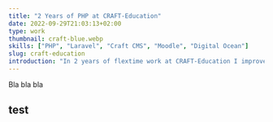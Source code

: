 ```yaml
---
title: "2 Years of PHP at CRAFT-Education"
date: 2022-09-29T21:03:13+02:00
type: work
thumbnail: craft-blue.webp
skills: ["PHP", "Laravel", "Craft CMS", "Moodle", "Digital Ocean"]
slug: craft-education
introduction: "In 2 years of flextime work at CRAFT-Education I improved the learning environment for their students and digitalised many of their business processes."
---
```

Bla bla bla

## test

